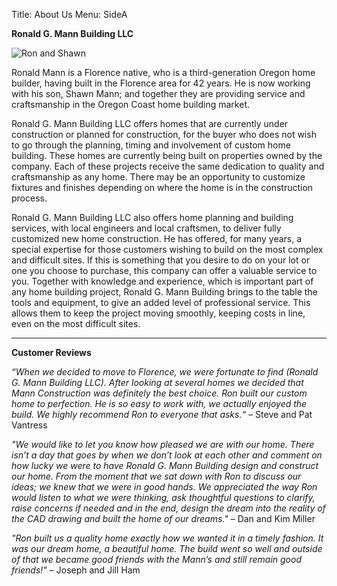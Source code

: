 Title: About Us
Menu: SideA



**Ronald G. Mann Building LLC**

<p><img alt="Ron and Shawn" title="Ron and Shawn" src="/images/mnaboutus_construction_mannspose.jpg" /></p>

Ronald Mann is a Florence native, who is a third-generation Oregon home builder, having built in the Florence area for 42 years. He is now working with his son, Shawn Mann; and together they are providing service and craftsmanship in the Oregon Coast home building market. 

Ronald G. Mann Building LLC offers homes that are currently under construction or planned for construction, for the buyer who does not wish to go through the planning, timing and involvement of custom home building. These homes are currently being built on properties owned by the company. Each of these projects receive the same dedication to quality and craftsmanship as any home. There may be an opportunity to customize fixtures and finishes depending on where the home is in the construction process.

Ronald G. Mann Building LLC also offers home planning and building services, with local engineers and local craftsmen, to deliver fully customized new home construction. He has offered, for many years, a special expertise for those customers wishing to build on the most complex and difficult sites. If this is something that you desire to do on your lot or one you choose to purchase, this company can offer a valuable service to you. Together with knowledge and experience, which is important part of any home building project, Ronald G. Mann Building brings to the table the tools and equipment, to give an added level of professional service. This allows them to keep the project moving smoothly, keeping costs in line, even on the most difficult sites.

----

**Customer Reviews**

<em>“When we decided to move to Florence, we were fortunate to find (Ronald G. Mann Building LLC).
After looking at several homes we decided that Mann Construction was definitely the best choice.
Ron built our custom home to perfection. He is so easy to work with, we actually enjoyed the build.
We highly recommend Ron to everyone that asks.“</em>
– Steve and Pat Vantress

<em>"We would like to let you know how pleased we are with our home.  There isn’t a day that goes by when we don’t look at each other and comment on how lucky we were to have Ronald G. Mann Building design and construct our home.  From the moment that we sat down with Ron to discuss our ideas; we knew that we were in good hands.  We appreciated the way Ron would listen to what we were thinking, ask thoughtful questions to clarify, raise concerns if needed and in the end, design the dream into the reality of the CAD drawing and built the home of our dreams."</em> 
– Dan and Kim Miller

<em>"Ron built us a quality home exactly how we wanted it in a timely fashion. It was our dream home, a beautiful home.  The build went so well and outside of that we became good friends with the Mann’s and still remain good friends!"</em>
– Joseph and Jill Ham

